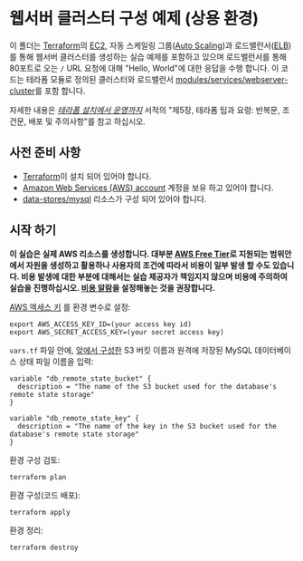 # 웹서버 클러스터 구성 예제 (상용 환경)

이 폴더는 [Terraform](https://www.terraform.io/)의 [EC2](https://aws.amazon.com/ec2/), 자동 스케일링 그룹([Auto Scaling](https://aws.amazon.com/autoscaling/))과 로드밸런서([ELB](https://aws.amazon.com/elasticloadbalancing/))를 통해 웹서버 클러스터를 생성하는 실습 예제를 포함하고 있으며 로드밸런서를 통해 80포트로 오는 `/` URL 요청에 대해 "Hello, World"에 대한 응답을 수행 합니다. 이 코드는 테라폼 모듈로 정의된 클러스터와 로드밸런서 [modules/services/webserver-cluster](../../../../modules/services/webserver-cluster)를 포함 합니다.

자세한 내용은 *[테라폼 설치에서 운영까지](http://www.terraformupandrunning.com)* 서적의 "제5장, 테라폼 팁과 요령: 반복문, 조건문, 배포 및 주의사항"를 참고 하십시오.

## 사전 준비 사항

* [Terraform](https://www.terraform.io/)이 설치 되어 있어야 합니다. 
* [Amazon Web Services (AWS) account](http://aws.amazon.com/) 계정을 보유 하고 있어야 합니다.
* [data-stores/mysql](../../data-stores/mysql) 리소스가 구성 되어 있어야 합니다.
  
## 시작 하기

**이 실습은 실제 AWS 리소스를 생성합니다. 대부분 [AWS Free Tier](https://aws.amazon.com/free/)로 지원되는 범위안에서 자원을 생성하고 활용하나 사용자의 조건에 따라서 비용이 일부 발생 할 수도 있습니다. 비용 발생에 대한 부분에 대해서는 실습 제공자가 책임지지 않으며 비용에 주의하여 실습을 진행하십시오. [비용 알람](http://bit.ly/2Nryf1C)을 설정해놓는 것을 권장합니다.** 

[AWS 엑세스 키](http://docs.aws.amazon.com/general/latest/gr/aws-sec-cred-types.html#access-keys-and-secret-access-keys) 
를 환경 변수로 설정:

```
export AWS_ACCESS_KEY_ID=(your access key id)
export AWS_SECRET_ACCESS_KEY=(your secret access key)
```

`vars.tf` 파일 안에, [앞에서 구성한](../../data-stores/mysql) S3 버킷 이름과 원격에 저장된 MySQL 데이터베이스 상태 파일 이름을 입력:

```hcl
variable "db_remote_state_bucket" {
  description = "The name of the S3 bucket used for the database's remote state storage"
}

variable "db_remote_state_key" {
  description = "The name of the key in the S3 bucket used for the database's remote state storage"
}
```

환경 구성 검토:

```
terraform plan
```

환경 구성(코드 배포):

```
terraform apply
```

환경 정리:

```
terraform destroy
```
